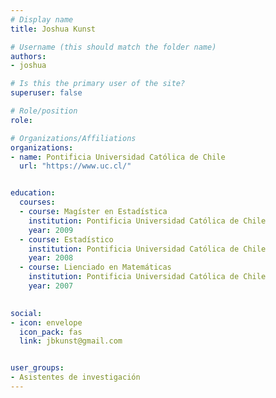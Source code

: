 ```yaml
---
# Display name
title: Joshua Kunst

# Username (this should match the folder name)
authors:
- joshua

# Is this the primary user of the site?
superuser: false

# Role/position
role: 

# Organizations/Affiliations
organizations:
- name: Pontificia Universidad Católica de Chile
  url: "https://www.uc.cl/"


education:
  courses:
  - course: Magíster en Estadística
    institution: Pontificia Universidad Católica de Chile
    year: 2009
  - course: Estadístico
    institution: Pontificia Universidad Católica de Chile
    year: 2008
  - course: Lienciado en Matemáticas
    institution: Pontificia Universidad Católica de Chile
    year: 2007
    

social:
- icon: envelope
  icon_pack: fas
  link: jbkunst@gmail.com


user_groups:
- Asistentes de investigación
---
```


